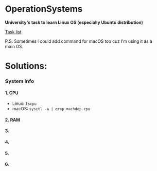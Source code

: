 # OperationSystems
**University's task to learn Linux OS (especially Ubuntu distribution)**

[Task list](https://docs.google.com/document/d/1q8FmNPGTf_-FJ7Olo0Qw9HKRtk_yg73o/edit)

P.S. Sometimes I could add command for macOS too cuz I'm using it as a main OS.

# Solutions:
### System info
#### 1. CPU
* Linux: `lscpu`
* macOS: `sysctl -a | grep machdep.cpu`
#### 2. RAM

#### 3.

#### 4.

#### 5.

#### 6.
